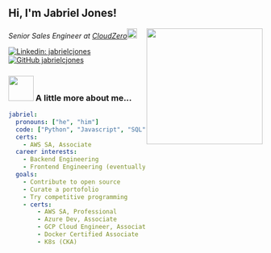 <h2> Hi, I'm Jabriel Jones! </h2>
<img align='right' src="https://media.giphy.com/media/BXgfFotA3amW6GjJPj/giphy.gif" width="230">
<p><em>Senior Sales Engineer at <a href="https://www.cloudzero.com">CloudZero</a><img src="https://emoji.slack-edge.com/T1714N33Q/cz-party/bfc687f1c7a591c2.gif" width="20" height="20">
</em></p>

[![Linkedin: jabrielcjones](https://img.shields.io/badge/-jabrielcjones-blue?style=flat-square&logo=Linkedin&logoColor=white&link=https://www.linkedin.com/in/jabrielcjones/)](https://www.linkedin.com/in/jabrielcjones/)
[![GitHub jabrielcjones](https://img.shields.io/github/followers/jabrielcjones?label=follow&style=social)](https://github.com/jabrielcjones)

### <img src="https://media.giphy.com/media/VgCDAzcKvsR6OM0uWg/giphy.gif" width="50"> A little more about me...  

```yaml
jabriel:
  pronouns: ["he", "him"]
  code: ["Python", "Javascript", "SQL", "HTML", "CSS"]
  certs:
    - AWS SA, Associate
  career interests:
    - Backend Engineering
    - Frontend Engineering (eventually)
  goals:
    - Contribute to open source
    - Curate a portofolio
    - Try competitive programming
    - certs:
        - AWS SA, Professional
        - Azure Dev, Associate
        - GCP Cloud Engineer, Associate
        - Docker Certified Associate
        - K8s (CKA)
```
